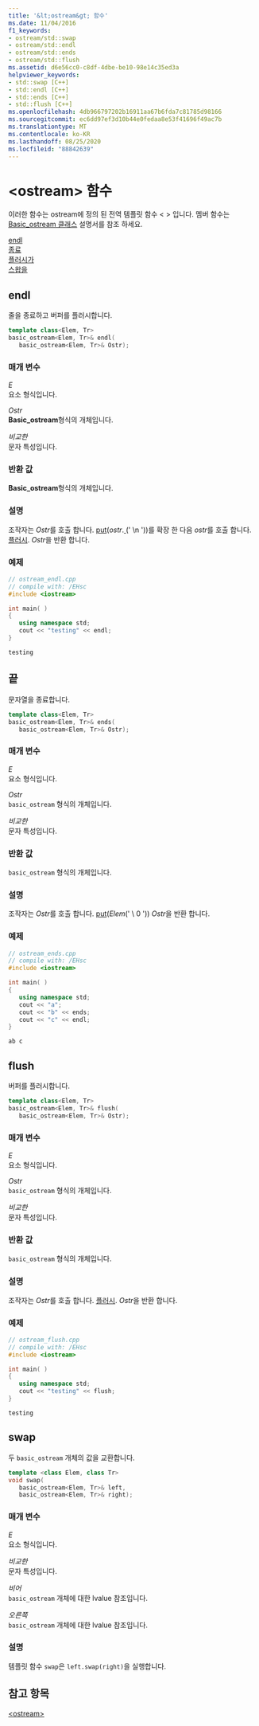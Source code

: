 ```yaml
---
title: '&lt;ostream&gt; 함수'
ms.date: 11/04/2016
f1_keywords:
- ostream/std::swap
- ostream/std::endl
- ostream/std::ends
- ostream/std::flush
ms.assetid: d6e56cc0-c8df-4dbe-be10-98e14c35ed3a
helpviewer_keywords:
- std::swap [C++]
- std::endl [C++]
- std::ends [C++]
- std::flush [C++]
ms.openlocfilehash: 4db966797202b16911aa67b6fda7c81785d98166
ms.sourcegitcommit: ec6dd97ef3d10b44e0fedaa8e53f41696f49ac7b
ms.translationtype: MT
ms.contentlocale: ko-KR
ms.lasthandoff: 08/25/2020
ms.locfileid: "88842639"
---
```

# <a name="ltostreamgt-functions"></a>&lt;ostream&gt; 함수

이러한 함수는 ostream에 정의 된 전역 템플릿 함수 &lt; &gt; 입니다. 멤버 함수는 [Basic_ostream 클래스](basic-ostream-class.md) 설명서를 참조 하세요.

[endl](#endl)\
[종료](#ends)\
[플러시가](#flush)\
[스왑을](#swap)

## <a name="endl"></a>endl

줄을 종료하고 버퍼를 플러시합니다.

```cpp
template class<Elem, Tr>
basic_ostream<Elem, Tr>& endl(
   basic_ostream<Elem, Tr>& Ostr);
```

### <a name="parameters"></a>매개 변수

*E*\
요소 형식입니다.

*Ostr*\
**Basic_ostream**형식의 개체입니다.

*비교한*\
문자 특성입니다.

### <a name="return-value"></a>반환 값

**Basic_ostream**형식의 개체입니다.

### <a name="remarks"></a>설명

조작자는 *Ostr*를 호출 합니다. [put](../standard-library/basic-ostream-class.md#put)(*ostr*.[ ](../standard-library/basic-ios-class.md#widen)(' \n '))를 확장 한 다음 *ostr*를 호출 합니다. [플러시](../standard-library/basic-ostream-class.md#flush). *Ostr*을 반환 합니다.

### <a name="example"></a>예제

```cpp
// ostream_endl.cpp
// compile with: /EHsc
#include <iostream>

int main( )
{
   using namespace std;
   cout << "testing" << endl;
}
```

```Output
testing
```

## <a name="ends"></a>끝

문자열을 종료합니다.

```cpp
template class<Elem, Tr>
basic_ostream<Elem, Tr>& ends(
   basic_ostream<Elem, Tr>& Ostr);
```

### <a name="parameters"></a>매개 변수

*E*\
요소 형식입니다.

*Ostr*\
`basic_ostream` 형식의 개체입니다.

*비교한*\
문자 특성입니다.

### <a name="return-value"></a>반환 값

`basic_ostream` 형식의 개체입니다.

### <a name="remarks"></a>설명

조작자는 *Ostr*를 호출 합니다. [put](../standard-library/basic-ostream-class.md#put)(*Elem*(' \ 0 ')) *Ostr*을 반환 합니다.

### <a name="example"></a>예제

```cpp
// ostream_ends.cpp
// compile with: /EHsc
#include <iostream>

int main( )
{
   using namespace std;
   cout << "a";
   cout << "b" << ends;
   cout << "c" << endl;
}
```

```Output
ab c
```

## <a name="flush"></a>flush

버퍼를 플러시합니다.

```cpp
template class<Elem, Tr>
basic_ostream<Elem, Tr>& flush(
   basic_ostream<Elem, Tr>& Ostr);
```

### <a name="parameters"></a>매개 변수

*E*\
요소 형식입니다.

*Ostr*\
`basic_ostream` 형식의 개체입니다.

*비교한*\
문자 특성입니다.

### <a name="return-value"></a>반환 값

`basic_ostream` 형식의 개체입니다.

### <a name="remarks"></a>설명

조작자는 *Ostr*를 호출 합니다. [플러시](../standard-library/basic-ostream-class.md#flush). *Ostr*을 반환 합니다.

### <a name="example"></a>예제

```cpp
// ostream_flush.cpp
// compile with: /EHsc
#include <iostream>

int main( )
{
   using namespace std;
   cout << "testing" << flush;
}
```

```Output
testing
```

## <a name="swap"></a>swap

두 `basic_ostream` 개체의 값을 교환합니다.

```cpp
template <class Elem, class Tr>
void swap(
   basic_ostream<Elem, Tr>& left,
   basic_ostream<Elem, Tr>& right);
```

### <a name="parameters"></a>매개 변수

*E*\
요소 형식입니다.

*비교한*\
문자 특성입니다.

*비어*\
`basic_ostream` 개체에 대한 lvalue 참조입니다.

*오른쪽*\
`basic_ostream` 개체에 대한 lvalue 참조입니다.

### <a name="remarks"></a>설명

템플릿 함수 `swap`은 `left.swap(right)`을 실행합니다.

## <a name="see-also"></a>참고 항목

[\<ostream>](../standard-library/ostream.md)
